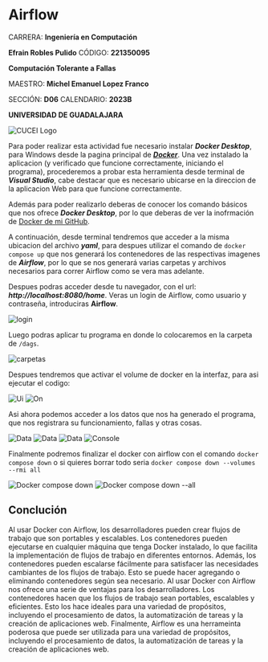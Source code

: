 # Airflow

CARRERA: **Ingeniería en Computación**

**Efrain Robles Pulido** CÓDIGO: **221350095**

**Computación Tolerante a Fallas**

MAESTRO: **Michel Emanuel Lopez Franco**

SECCIÓN: **D06**    CALENDARIO: **2023B**

**UNIVERSIDAD DE GUADALAJARA**

![CUCEI Logo](https://static.wixstatic.com/media/689543_e867e5de31ce49e7a2c28f84eb1bacf8~mv2.png/v1/fill/w_560,h_150,al_c,q_85,usm_0.66_1.00_0.01,enc_auto/logoudggris.png)

Para poder realizar esta actividad fue necesario instalar ***Docker Desktop***, para Windows desde la pagina principal de [***Docker***](https://docs.docker.com/desktop/install/windows-install/). Una vez instalado la aplicacion (y verificado que funcione correctamente, iniciando el programa), procederemos a probar esta herramienta desde terminal de ***Visual Studio***, cabe destacar que es necesario ubicarse en la direccion de la aplicacion Web para que funcione correctamente.

Además para poder realizarlo deberas de conocer los comando básicos que nos ofrece ***Docker Desktop***, por lo que deberas de ver la inofrmación de [Docker de mi GitHub](https://github.com/EfrainRP/Computacion_tolerante_a_fallas/tree/main/Docker).

A continuación, desde terminal tendremos que acceder a la misma ubicacion del archivo ***yaml***, para despues utilizar el comando de `docker compose up` que nos generará los contenedores de las respectivas imagenes de ***Airflow***, por lo que se nos generará varias carpetas y archivos necesarios para correr Airflow como se vera mas adelante.

Despues podras acceder desde tu navegador, con el url: ***http://localhost:8080/home***. Veras un login de Airflow, como usuario y contraseña, introduciras **Airflow**.

![login](https://github.com/EfrainRP/Computacion_tolerante_a_fallas/blob/main/Airflow/Images/4.PNG)

Luego podras aplicar tu programa en donde lo colocaremos en la carpeta de `/dags`.

![carpetas](https://github.com/EfrainRP/Computacion_tolerante_a_fallas/blob/main/Airflow/Images/8.PNG)

Despues tendremos que activar el volume de docker en la interfaz, para asi ejecutar el codigo:

![Ui](https://github.com/EfrainRP/Computacion_tolerante_a_fallas/blob/main/Airflow/Images/4.12.png) 
![On](https://github.com/EfrainRP/Computacion_tolerante_a_fallas/blob/main/Airflow/Images/8.1.png)

Asi ahora podemos acceder a los datos que nos ha generado el programa, que nos registrara su funcionamiento, fallas y otras cosas.

![Data](https://github.com/EfrainRP/Computacion_tolerante_a_fallas/blob/main/Airflow/Images/4.1.PNG)
![Data](https://github.com/EfrainRP/Computacion_tolerante_a_fallas/blob/main/Airflow/Images/4.2.PNG)
![Data](https://github.com/EfrainRP/Computacion_tolerante_a_fallas/blob/main/Airflow/Images/4.3.PNG)
![Console](https://github.com/EfrainRP/Computacion_tolerante_a_fallas/blob/main/Airflow/Images/4.4.PNG)

Finalmente podremos finalizar el docker con airflow con el comando `docker compose down` o si quieres borrar todo seria `docker compose down --volumes --rmi all`

![Docker compose down](https://github.com/EfrainRP/Computacion_tolerante_a_fallas/blob/main/Airflow/Images/5.PNG)
![Docker compose down --all](https://github.com/EfrainRP/Computacion_tolerante_a_fallas/blob/main/Airflow/Images/6.PNG)

## Conclución
Al usar Docker con Airflow, los desarrolladores pueden crear flujos de trabajo que son portables y escalables. Los contenedores pueden ejecutarse en cualquier máquina que tenga Docker instalado, lo que facilita la implementación de flujos de trabajo en diferentes entornos. Además, los contenedores pueden escalarse fácilmente para satisfacer las necesidades cambiantes de los flujos de trabajo. Esto se puede hacer agregando o eliminando contenedores según sea necesario. 
Al usar Docker con Airflow nos ofrece una serie de ventajas para los desarrolladores. Los contenedores hacen que los flujos de trabajo sean portables, escalables y eficientes. Esto los hace ideales para una variedad de propósitos, incluyendo el procesamiento de datos, la automatización de tareas y la creación de aplicaciones web. Finalmente, Airflow es una herrameinta poderosa que puede ser utilizada para una variedad de propósitos, incluyendo el procesamiento de datos, la automatización de tareas y la creación de aplicaciones web.